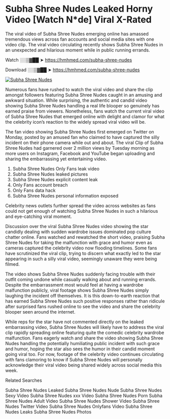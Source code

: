 ﻿# Subha Shree Nudes Leaked Horny Video [Watch N*de] Viral X-Rated

The viral video of ﻿Subha Shree Nudes emerging online has amassed tremendous views across fan accounts and social media sites with one video clip. The viral video circulating recently shows ﻿Subha Shree Nudes in an unexpected and hilarious moment while in public running errands. 

Watch ░░▒▓██ ➤ https://hmhmed.com/subha-shree-nudes

Download ░░▒▓██ ➤ https://hmhmed.com/subha-shree-nudes

[![Subha Shree Nudes](https://i.imgur.com/dJHk4Zq.gif)](https://hmhmed.com/subha-shree-nudes)

Numerous fans have rushed to watch the viral video and share the clip amongst followers featuring ﻿Subha Shree Nudes caught in an amusing and awkward situation. While surprising, the authentic and candid video showing ﻿Subha Shree Nudes handling a real life blooper so genuinely has earned praise from viewers. Nonetheless, fans watch the current viral video of ﻿Subha Shree Nudes that emerged online with delight and clamor for what the celebrity icon’s reaction to the widely spread viral video will be.

The fan video showing ﻿Subha Shree Nudes first emerged on Twitter on Monday, posted by an amused fan who claimed to have captured the silly incident on their phone camera while out and about. The viral Clip of ﻿Subha Shree Nudes had garnered over 2 million views by Tuesday morning as more users on Instagram, Facebook and YouTube began uploading and sharing the embarrassing yet entertaining video. 

1. ﻿Subha Shree Nudes Only Fans leak video
2. ﻿Subha Shree Nudes leaked pictures
3. ﻿Subha Shree Nudes explicit content leak
4. Only Fans account breach
5. Only Fans data hack
6. ﻿Subha Shree Nudes personal information exposed

Celebrity news outlets further spread the video across websites as fans could not get enough of watching ﻿Subha Shree Nudes in such a hilarious and eye-catching viral moment. 

Discussion over the viral ﻿Subha Shree Nudes video showing the star candidly dealing with sudden wardrobe issues dominated pop culture chatter online. Fans watched and rewatched the short video, praising ﻿Subha Shree Nudes for taking the malfunction with grace and humor even as cameras captured the celebrity video now flooding timelines. Some fans have scrutinized the viral clip, trying to discern what exactly led to the star appearing in such a silly viral video, seemingly unaware they were being filmed.

The video shows ﻿Subha Shree Nudes suddenly facing trouble with their outfit coming undone while casually walking about and running errands. Despite the embarrassment most would feel at having a wardrobe malfunction publicly, viral footage shows ﻿Subha Shree Nudes simply laughing the incident off themselves. It is this down-to-earth reaction that has earned ﻿Subha Shree Nudes such positive responses rather than ridicule after surprised fans rushed online to see the video and share the celebrity blooper seen around the internet.  

While reps for the star have not commented directly on the leaked embarrassing video, ﻿Subha Shree Nudes will likely have to address the viral clip rapidly spreading online featuring quite the comedic celebrity wardrobe malfunction. Fans eagerly watch and share the video showing ﻿Subha Shree Nudes handling the potentially humiliating public incident with such grace and humor, hoping the star also sees the humor in their candid moment going viral too. For now, footage of the celebrity video continues circulating with fans clamoring to know if ﻿Subha Shree Nudes will personally acknowledge their viral video being shared widely across social media this week.

Related Searches

﻿Subha Shree Nudes Leaked
﻿Subha Shree Nudes Nude
﻿Subha Shree Nudes Sexy Video
﻿Subha Shree Nudes xxx Video
﻿Subha Shree Nudes Porn
﻿Subha Shree Nudes Adult Video
﻿Subha Shree Nudes Shower Video
﻿Subha Shree Nudes Twitter Video
﻿Subha Shree Nudes Onlyfans Video
﻿Subha Shree Nudes Leaks
﻿Subha Shree Nudes Photos
